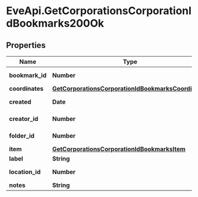 # EveApi.GetCorporationsCorporationIdBookmarks200Ok

## Properties
Name | Type | Description | Notes
------------ | ------------- | ------------- | -------------
**bookmark_id** | **Number** | bookmark_id integer | 
**coordinates** | [**GetCorporationsCorporationIdBookmarksCoordinates**](GetCorporationsCorporationIdBookmarksCoordinates.md) |  | [optional] 
**created** | **Date** | created string | 
**creator_id** | **Number** | creator_id integer | 
**folder_id** | **Number** | folder_id integer | [optional] 
**item** | [**GetCorporationsCorporationIdBookmarksItem**](GetCorporationsCorporationIdBookmarksItem.md) |  | [optional] 
**label** | **String** | label string | 
**location_id** | **Number** | location_id integer | 
**notes** | **String** | notes string | 


